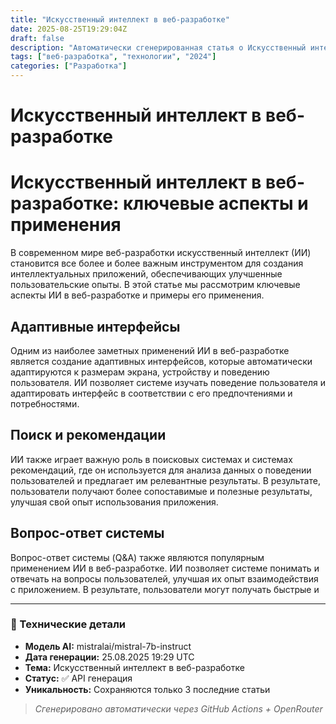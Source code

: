 ```yaml
---
title: "Искусственный интеллект в веб-разработке"
date: 2025-08-25T19:29:04Z
draft: false
description: "Автоматически сгенерированная статья о Искусственный интеллект в веб-разработке"
tags: ["веб-разработка", "технологии", "2024"]
categories: ["Разработка"]
---
```


# Искусственный интеллект в веб-разработке

# Искусственный интеллект в веб-разработке: ключевые аспекты и применения

В современном мире веб-разработки искусственный интеллект (ИИ) становится все более и более важным инструментом для создания интеллектуальных приложений, обеспечивающих улучшенные пользовательские опыты. В этой статье мы рассмотрим ключевые аспекты ИИ в веб-разработке и примеры его применения.

## Адаптивные интерфейсы

Одним из наиболее заметных применений ИИ в веб-разработке является создание адаптивных интерфейсов, которые автоматически адаптируются к размерам экрана, устройству и поведению пользователя. ИИ позволяет системе изучать поведение пользователя и адаптировать интерфейс в соответствии с его предпочтениями и потребностями.

## Поиск и рекомендации

ИИ также играет важную роль в поисковых системах и системах рекомендаций, где он используется для анализа данных о поведении пользователей и предлагает им релевантные результаты. В результате, пользователи получают более сопоставимые и полезные результаты, улучшая свой опыт использования приложения.

## Вопрос-ответ системы

Вопрос-ответ системы (Q&A) также являются популярным применением ИИ в веб-разработке. ИИ позволяет системе понимать и отвечать на вопросы пользователей, улучшая их опыт взаимодействия с приложением. В результате, пользователи могут получать быстрые и

---

### 🔧 Технические детали

- **Модель AI:** mistralai/mistral-7b-instruct
- **Дата генерации:** 25.08.2025 19:29 UTC
- **Тема:** Искусственный интеллект в веб-разработке
- **Статус:** ✅ API генерация
- **Уникальность:** Сохраняются только 3 последние статьи

> *Сгенерировано автоматически через GitHub Actions + OpenRouter*
